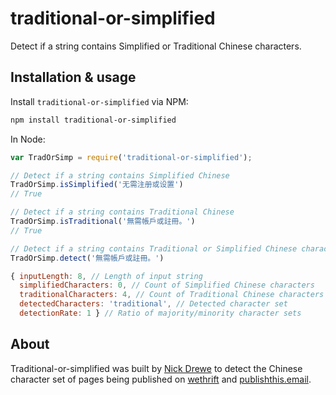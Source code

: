 # traditional-or-simplified
Detect if a string contains Simplified or Traditional Chinese characters.
## Installation & usage
Install `traditional-or-simplified` via NPM:
```sh
npm install traditional-or-simplified
```
In Node:
```js
var TradOrSimp = require('traditional-or-simplified');

// Detect if a string contains Simplified Chinese
TradOrSimp.isSimplified('无需注册或设置')
// True

// Detect if a string contains Traditional Chinese
TradOrSimp.isTraditional('無需帳戶或註冊。')
// True

// Detect if a string contains Traditional or Simplified Chinese characters
TradOrSimp.detect('無需帳戶或註冊。')

{ inputLength: 8, // Length of input string
  simplifiedCharacters: 0, // Count of Simplified Chinese characters
  traditionalCharacters: 4, // Count of Traditional Chinese characters
  detectedCharacters: 'traditional', // Detected character set
  detectionRate: 1 } // Ratio of majority/minority character sets
```
## About
Traditional-or-simplified was built by [Nick Drewe](https://www.twitter.com/nickdrewe) to detect the Chinese character set of pages being published on [wethrift](https://www.wethrift.com) and [publishthis.email](https://www.publishthis.email).
